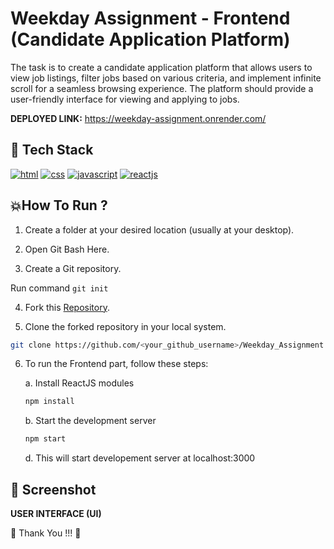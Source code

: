 # Weekday Assignment - Frontend (Candidate Application Platform)



The task is to create a candidate application platform that allows users to view job listings, filter jobs based on various criteria, and implement infinite scroll for a seamless browsing experience. The platform should provide a user-friendly interface for viewing and applying to jobs.



**DEPLOYED LINK:**  https://weekday-assignment.onrender.com/


## 📌 Tech Stack


[![html](https://img.shields.io/badge/HTML5-E34F26?style=for-the-badge&logo=html5&logoColor=white)](https://www.linkedin.com/)
[![css](https://img.shields.io/badge/CSS3-1572B6?style=for-the-badge&logo=css3&logoColor=white)](https://katherineoelsner.com/)
[![javascript](https://img.shields.io/badge/JavaScript-323330?style=for-the-badge&logo=javascript&logoColor=F7DF1E)](https://www.w3schools.com/js)
[![reactjs](https://img.shields.io/badge/React-20232A?style=for-the-badge&logo=react&logoColor=61DAFB)](https://www.linkedin.com/)


## 💥How To Run ?

1. Create a folder at your desired location (usually at your desktop).

2. Open Git Bash Here.

3. Create a Git repository.

Run command ```git init```

4. Fork this [Repository](https://github.com/Trisha-tech/Weekday_Assignment.git).

5. Clone the forked repository in your local system.

```bash
git clone https://github.com/<your_github_username>/Weekday_Assignment.git
```

6. To run the Frontend part, follow these steps:
   
   a. Install ReactJS modules
   ```bash
   npm install
   ```
   
   b. Start the development server
    ```bash
   npm start
   ```
   
   d. This will start developement server at localhost:3000





## 📸 Screenshot



**USER INTERFACE (UI)**




💙 Thank You !!! 💙
